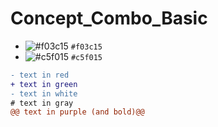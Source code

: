 # Concept_Combo_Basic


- ![#f03c15](https://via.placeholder.com/15/f03c15/000000?text=+) `#f03c15`
- ![#c5f015](https://via.placeholder.com/15/c5f015/000000?text=+) `#c5f015`

```diff
- text in red
+ text in green
- text in white
# text in gray
@@ text in purple (and bold)@@
```

